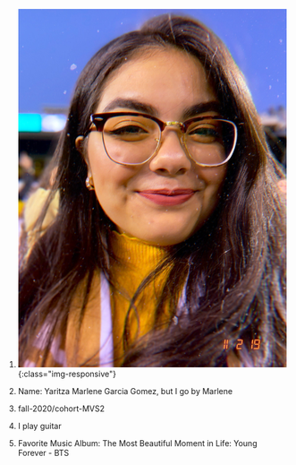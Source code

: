 1) ![](IMG_0571.JPG){:class="img-responsive"}

2) Name: Yaritza Marlene Garcia Gomez, but I go by Marlene

3) fall-2020/cohort-MVS2

4) I play guitar

5) Favorite Music Album: The Most Beautiful Moment in Life: Young Forever - BTS
